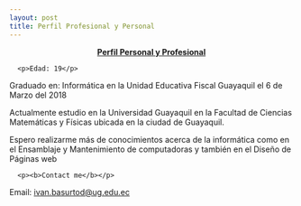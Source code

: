 ```yaml
---
layout: post
title: Perfil Profesional y Personal
---
```



  <p align="center"><b><u>Perfil Personal y Profesional</b></u></p>


      <p>Edad: 19</p>


<p>Graduado en: Informática en la Unidad Educativa Fiscal Guayaquil
  el 6 de Marzo del 2018</p>


<p>Actualmente estudio en la Universidad Guayaquil en la Facultad de Ciencias Matemáticas y Físicas ubicada en la ciudad de Guayaquil.</p>

<p>Espero realizarme más de conocimientos acerca de la informática como en el Ensamblaje y Mantenimiento de computadoras y también en el Diseño de Páginas web</p>


      <p><b>Contact me</b></p>

Email: <a href="ivan.basurtod@ug.edu.ec">ivan.basurtod@ug.edu.ec</a>
